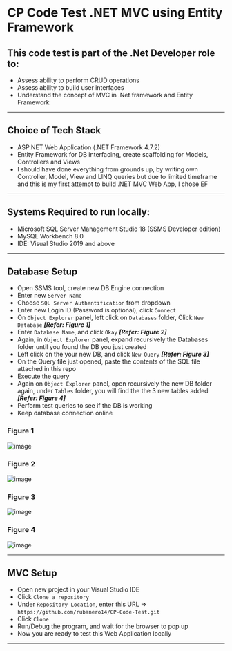 # CP Code Test .NET MVC using Entity Framework

## This code test is part of the .Net Developer role to:
- Assess ability to perform CRUD operations
- Assess ability to build user interfaces
- Understand the concept of MVC in .Net framework and Entity Framework
________________________________________________________________________________________________________________________

## Choice of Tech Stack
- ASP.NET Web Application (.NET Framework 4.7.2)
- Entity Framework for DB interfacing, create scaffolding for Models, Controllers and Views
- I should have done everything from grounds up, by writing own Controller, Model, View and LINQ queries but due to limited timeframe and this is my first attempt to build .NET MVC Web App, I chose EF

________________________________________________________________________________________________________________________

## Systems Required to run locally:
- Microsoft SQL Server Management Studio 18 (SSMS Developer edition) 
- MySQL Workbench 8.0
- IDE: Visual Studio 2019 and above

-------------------------------------------------------------------------------------------------------------------------
## Database Setup
- Open SSMS tool, create new DB Engine connection
- Enter new `Server Name`
- Choose `SQL Server Authentification` from dropdown
- Enter new Login ID (Password is optional), click `Connect`
- On `Object Explorer` panel, left click on `Databases` folder, Click `New Database` ***[Refer: Figure 1]***
- Enter `Database Name`, and click `Okay` ***[Refer: Figure 2]***
- Again, in `Object Explorer` panel, expand recursively the Databases folder until you found the DB you just created
- Left click on the your new DB, and click `New Query` ***[Refer: Figure 3]***
- On the Query file just opened, paste the contents of the SQL file attached in this repo
- Execute the query
- Again on `Object Explorer` panel, open recursively the new DB folder again, under `Tables` folder, you will find the the 3 new tables added ***[Refer: Figure 4]***
- Perform test queries to see if the DB is working
- Keep database connection online

### Figure 1
![image](https://user-images.githubusercontent.com/85555894/202455734-b46126c8-e0ba-45bf-86d2-b699d27427c1.png)
### Figure 2
![image](https://user-images.githubusercontent.com/85555894/202456161-1103e1a5-3bd9-4d77-9c3a-b633b1838c2c.png)
### Figure 3
![image](https://user-images.githubusercontent.com/85555894/202456506-c9325b7b-b6e1-4523-b142-c352e9449737.png)
### Figure 4
![image](https://user-images.githubusercontent.com/85555894/202457396-4b696bff-36b2-49c5-bb16-9001f278f30f.png)


-----------------------------------------------------------------------------------------------------------------------------

## MVC Setup
- Open new project in your Visual Studio IDE
- Click `Clone a repository`
- Under `Repository Location`, enter this URL => `https://github.com/rubanero14/CP-Code-Test.git`
- Click `Clone`
- Run/Debug the program, and wait for the browser to pop up
- Now you are ready to test this Web Application locally
 
 ___________________________________________________________________________________________________________________________
